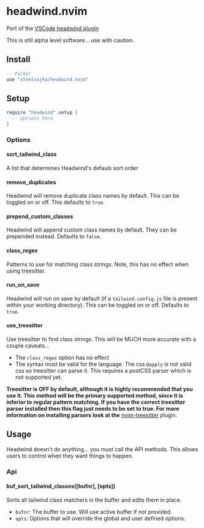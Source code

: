# headwind.nvim

Port of the [VSCode headwind plugin](https://marketplace.visualstudio.com/items?itemName=heybourn.headwind)

This is still alpha level software... use with caution.

## Install

```lua
-- Packer
use "steelsojka/headwind.nvim"
```

## Setup

```lua
require "headwind".setup {
  -- options here
}
```

### Options

#### sort_tailwind_class

A list that determines Headwind's defauls sort order

#### remove_duplicates

Headwind will remove duplicate class names by default. This can be toggled on or off. This defaults to `true`.

#### prepend_custom_classes

Headwind will append custom class names by default. They can be prepended instead. Defaults to `false`.

#### class_regex

Patterns to use for matching class strings. Note, this has no effect when using treesitter.

#### run_on_save

Headwind will run on save by default (if a `tailwind.config.js` file is present within your working directory). This can be toggled on or off. Defaults to `true`.

#### use_treesitter

Use treesitter to find class strings. This will be MUCH more accurate with a couple caveats...

- The `class_regex` option has no effect
- The syntax must be valid for the language. The css `@apply` is not valid css so treesitter can parse it. This requires a postCSS parser which is not supported yet.

**Treesitter is OFF by default, although it is highly recommended that you use it. This method will be the primary supported method, since it is inferior to regular pattern matching.
If you have the correct treesitter parser installed then this flag just needs to be set to true.
For more information on installing parsers look at the** [nvim-treesitter](https://github.com/nvim-treesitter/nvim-treesitter) plugin.

## Usage

Headwind doesn't do anything... you must call the API methods. This allows users to control when they want things to happen.

### Api

#### buf_sort_tailwind_classes([bufnr], [opts])

Sorts all tailwind class matchers in the buffer and edits them in place.

- `bufnr`: The buffer to use. Will use active buffer if not provided.
- `opts`: Options that will override the global and user defined options.
